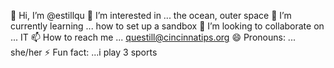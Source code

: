 👋 Hi, I’m @estillqu
👀 I’m interested in ... the ocean, outer space
🌱 I’m currently learning ... how to set up a sandbox
💞️ I’m looking to collaborate on ... IT
📫 How to reach me ... questill@cincinnatips.org
😄 Pronouns: ... she/her
⚡ Fun fact: ...i play 3 sports
